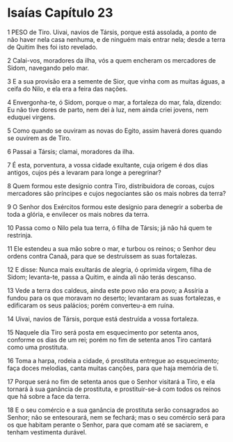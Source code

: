 # Isaías Capítulo 23

1	PESO de Tiro. Uivai, navios de Társis, porque está assolada, a ponto de não haver nela casa nenhuma, e de ninguém mais entrar nela; desde a terra de Quitim lhes foi isto revelado.

2	Calai-vos, moradores da ilha, vós a quem encheram os mercadores de Sidom, navegando pelo mar.

3	E a sua provisão era a semente de Sior, que vinha com as muitas águas, a ceifa do Nilo, e ela era a feira das nações.

4	Envergonha-te, ó Sidom, porque o mar, a fortaleza do mar, fala, dizendo: Eu não tive dores de parto, nem dei à luz, nem ainda criei jovens, nem eduquei virgens.

5	Como quando se ouviram as novas do Egito, assim haverá dores quando se ouvirem as de Tiro.

6	Passai a Társis; clamai, moradores da ilha.

7	É esta, porventura, a vossa cidade exultante, cuja origem é dos dias antigos, cujos pés a levaram para longe a peregrinar?

8	Quem formou este desígnio contra Tiro, distribuidora de coroas, cujos mercadores são príncipes e cujos negociantes são os mais nobres da terra?

9	O Senhor dos Exércitos formou este desígnio para denegrir a soberba de toda a glória, e envilecer os mais nobres da terra.

10	Passa como o Nilo pela tua terra, ó filha de Társis; já não há quem te restrinja.

11	Ele estendeu a sua mão sobre o mar, e turbou os reinos; o Senhor deu ordens contra Canaã, para que se destruíssem as suas fortalezas.

12	E disse: Nunca mais exultarás de alegria, ó oprimida virgem, filha de Sidom; levanta-te, passa a Quitim, e ainda ali não terás descanso.

13	Vede a terra dos caldeus, ainda este povo não era povo; a Assíria a fundou para os que moravam no deserto; levantaram as suas fortalezas, e edificaram os seus palácios; porém converteu-a em ruína.

14	Uivai, navios de Társis, porque está destruída a vossa fortaleza.

15	Naquele dia Tiro será posta em esquecimento por setenta anos, conforme os dias de um rei; porém no fim de setenta anos Tiro cantará como uma prostituta.

16	Toma a harpa, rodeia a cidade, ó prostituta entregue ao esquecimento; faça doces melodias, canta muitas canções, para que haja memória de ti.

17	Porque será no fim de setenta anos que o Senhor visitará a Tiro, e ela tornará à sua ganância de prostituta, e prostituir-se-á com todos os reinos que há sobre a face da terra.

18	E o seu comércio e a sua ganância de prostituta serão consagrados ao Senhor; não se entesourará, nem se fechará; mas o seu comércio será para os que habitam perante o Senhor, para que comam até se saciarem, e tenham vestimenta durável.

